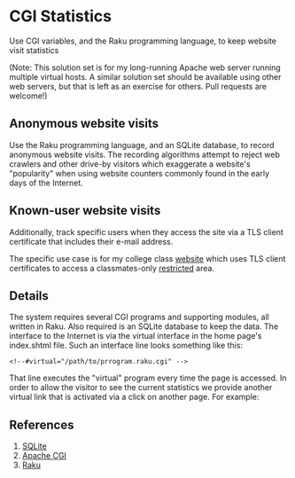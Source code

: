 # CGI Statistics

Use CGI variables, and the Raku programming language, to keep website visit statistics

(Note: This solution set is for my long-running Apache web server running multiple 
virtual hosts. A similar solution set should be available using other web servers,
but that is left as an exercise for others.  Pull requests are welcome!)

## Anonymous website visits

Use the Raku programming language, and an SQLite database, to record
anonymous website visits. The recording algorithms attempt to reject
web crawlers and other drive-by visitors which exaggerate a website's
"popularity" when using website counters commonly found in the early
days of the Internet.

## Known-user website visits

Additionally, track specific users when they access the site via a TLS client
certificate that includes their e-mail address.

The specific use case is for my college class [website](https://usafa-1965.org)
which uses TLS client certificates to access a classmates-only
[restricted](https://usafa-1965.org/login/index.shtml) area.

## Details

The system requires several CGI programs and supporting modules, all written in Raku.
Also required is an SQLite database to keep the data. The interface to the Internet
is via the virtual interface in the home page's index.shtml file. Such an interface
line looks something like this:

    <!--#virtual="/path/to/prrogram.raku.cgi" -->

That line executes the "virtual" program every time the page is accessed.
In order to allow the visitor to see the current statistics we provide
another virtual link that is activated via a click on another page.
For example:


## References

1. [SQLite](https://sqlite.org)
2. [Apache CGI](https://httpd.apache.org/2.4/docs/howto/cgi.html)
3. [Raku](https://raku.org)
